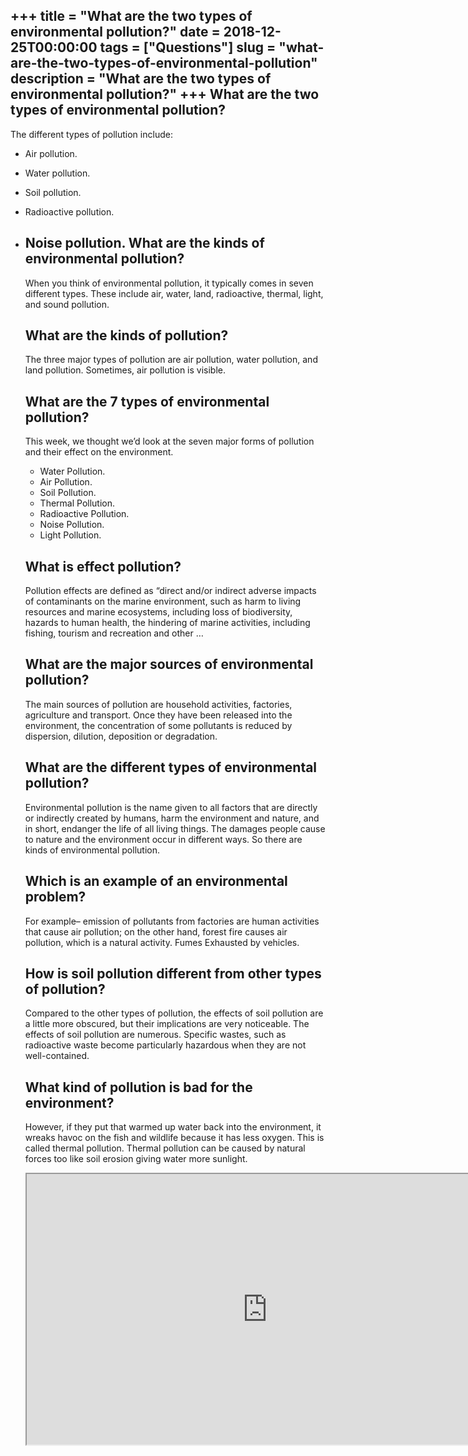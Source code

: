 +++
title = "What are the two types of environmental pollution?"
date = 2018-12-25T00:00:00
tags = ["Questions"]
slug = "what-are-the-two-types-of-environmental-pollution"
description = "What are the two types of environmental pollution?"
+++
What are the two types of environmental pollution?
--------------------------------------------------

The different types of pollution include:

- Air pollution.
- Water pollution.
- Soil pollution.
- Radioactive pollution.
- Noise pollution. What are the kinds of environmental pollution?
    ----------------------------------------------
    
    When you think of environmental pollution, it typically comes in seven different types. These include air, water, land, radioactive, thermal, light, and sound pollution.
    
    What are the kinds of pollution?
    --------------------------------
    
    The three major types of pollution are air pollution, water pollution, and land pollution. Sometimes, air pollution is visible.
    
    What are the 7 types of environmental pollution?
    ------------------------------------------------
    
    This week, we thought we’d look at the seven major forms of pollution and their effect on the environment.
    
    
    - Water Pollution.
    - Air Pollution.
    - Soil Pollution.
    - Thermal Pollution.
    - Radioactive Pollution.
    - Noise Pollution.
    - Light Pollution.
    
    What is effect pollution?
    -------------------------
    
    Pollution effects are defined as “direct and/or indirect adverse impacts of contaminants on the marine environment, such as harm to living resources and marine ecosystems, including loss of biodiversity, hazards to human health, the hindering of marine activities, including fishing, tourism and recreation and other …
    
    What are the major sources of environmental pollution?
    ------------------------------------------------------
    
    The main sources of pollution are household activities, factories, agriculture and transport. Once they have been released into the environment, the concentration of some pollutants is reduced by dispersion, dilution, deposition or degradation.
    
    What are the different types of environmental pollution?
    --------------------------------------------------------
    
    Environmental pollution is the name given to all factors that are directly or indirectly created by humans, harm the environment and nature, and in short, endanger the life of all living things. The damages people cause to nature and the environment occur in different ways. So there are kinds of environmental pollution.
    
    Which is an example of an environmental problem?
    ------------------------------------------------
    
    For example– emission of pollutants from factories are human activities that cause air pollution; on the other hand, forest fire causes air pollution, which is a natural activity. Fumes Exhausted by vehicles.
    
    How is soil pollution different from other types of pollution?
    --------------------------------------------------------------
    
    Compared to the other types of pollution, the effects of soil pollution are a little more obscured, but their implications are very noticeable. The effects of soil pollution are numerous. Specific wastes, such as radioactive waste become particularly hazardous when they are not well-contained.
    
    What kind of pollution is bad for the environment?
    --------------------------------------------------
    
    However, if they put that warmed up water back into the environment, it wreaks havoc on the fish and wildlife because it has less oxygen. This is called thermal pollution. Thermal pollution can be caused by natural forces too like soil erosion giving water more sunlight.
    
    <iframe allow="accelerometer; autoplay; clipboard-write; encrypted-media; gyroscope; picture-in-picture" allowfullscreen="" class="__youtube_prefs__  epyt-is-override  no-lazyload" data-no-lazy="1" data-origheight="433" data-origwidth="770" data-skipgform_ajax_framebjll="" height="433" id="_ytid_78307" loading="lazy" src="https://www.youtube.com/embed/oSbUp3XYQX8?enablejsapi=1&autoplay=0&cc_load_policy=0&cc_lang_pref=&iv_load_policy=1&loop=0&modestbranding=0&rel=1&fs=1&playsinline=0&autohide=2&theme=dark&color=red&controls=1&" title="YouTube player" width="770"></iframe>